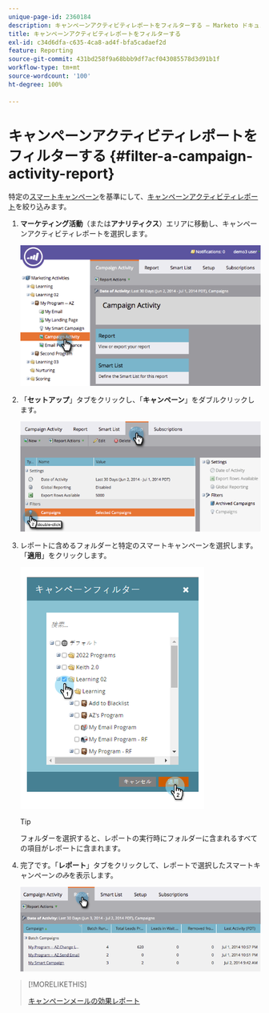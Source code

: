 ```yaml
---
unique-page-id: 2360184
description: キャンペーンアクティビティレポートをフィルターする — Marketo ドキュメント — 製品ドキュメント
title: キャンペーンアクティビティレポートをフィルターする
exl-id: c34d6dfa-c635-4ca8-ad4f-bfa5cadaef2d
feature: Reporting
source-git-commit: 431bd258f9a68bbb9df7acf043085578d3d91b1f
workflow-type: tm+mt
source-wordcount: '100'
ht-degree: 100%

---
```


# キャンペーンアクティビティレポートをフィルターする {#filter-a-campaign-activity-report}

特定の[スマートキャンペーン](/help/marketo/product-docs/core-marketo-concepts/smart-campaigns/creating-a-smart-campaign/understanding-batch-and-trigger-smart-campaigns.md)を基準にして、[キャンペーンアクティビティレポート](/help/marketo/product-docs/reporting/basic-reporting/report-types/campaign-activity-report.md)を絞り込みます。

1. **マーケティング活動**（または&#x200B;**アナリティクス**）エリアに移動し、キャンペーンアクティビティレポートを選択します。

   ![](assets/image2014-9-16-16-3a13-3a56.png)

1. 「**セットアップ**」タブをクリックし、「**キャンペーン**」をダブルクリックします。

   ![](assets/image2014-9-16-16-3a14-3a1.png)

1. レポートに含めるフォルダーと特定のスマートキャンペーンを選択します。「**適用**」をクリックします。

   ![](assets/image2014-9-16-16-3a14-3a11.png)

   >[!TIP]
   >
   >フォルダーを選択すると、レポートの実行時にフォルダーに含まれるすべての項目がレポートに含まれます。

1. 完了です。「**レポート**」タブをクリックして、レポートで選択したスマートキャンペーン&#x200B;_のみ_&#x200B;を表示します。

   ![](assets/image2014-9-16-16-3a14-3a32.png)

>[!MORELIKETHIS]
>
>[キャンペーンメールの効果レポート](/help/marketo/product-docs/reporting/basic-reporting/report-types/campaign-email-performance-report.md)
